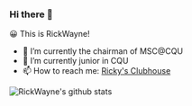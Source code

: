 ### Hi there 👋
😀 This is RickWayne!
- 🔭 I’m currently the chairman of MSC@CQU
- 🌱 I’m currently junior in CQU
- 📫 How to reach me: [Ricky's Clubhouse](https://rickwayne1125.cn)

![RickWayne's github stats](https://github-readme-stats.vercel.app/api?username=RickWayne1125&show_icons=true&bg_color=30,e96443,904e95&title_color=fff&text_color=fff&count_private=true&show_icons=true&hide=prs)

<!--
**RickWayne1125/RickWayne1125** is a ✨ _special_ ✨ repository because its `README.md` (this file) appears on your GitHub profile.

Here are some ideas to get you started:

- 🔭 I’m currently working on ...
- 🌱 I’m currently learning ...
- 👯 I’m looking to collaborate on ...
- 🤔 I’m looking for help with ...
- 💬 Ask me about ...
- 📫 How to reach me: ...
- 😄 Pronouns: ...
- ⚡ Fun fact: ...
-->
